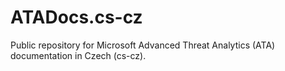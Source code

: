 # ATADocs.cs-cz
Public repository for Microsoft Advanced Threat Analytics (ATA) documentation in Czech (cs-cz).
